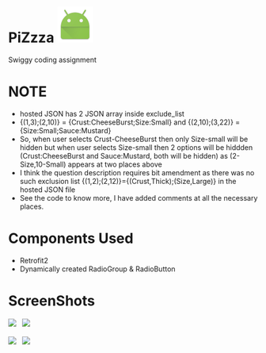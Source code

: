 # PiZzza <img src="app/src/main/res/mipmap-hdpi/ic_launcher.png" />
Swiggy coding assignment

# NOTE
- hosted JSON has 2 JSON array inside exclude_list 
- {(1,3);(2,10)} = {Crust:CheeseBurst;Size:Small} and {(2,10);(3,22)} = {Size:Small;Sauce:Mustard}
- So, when user selects Crust-CheeseBurst then only Size-small will be hidden but when user selects Size-small then 2 options will be hiddden
  (Crust:CheeseBurst and Sauce:Mustard, both will be hidden) as (2-Size,10-Small) appears at two places above
- I think the question description requires bit amendment as there was no such exclusion list {(1,2);(2,12)}={(Crust,Thick);(Size,Large)} in the hosted JSON file
- See the code to know more, I have added comments at all the necessary places.
 
# Components Used
- Retrofit2
- Dynamically created RadioGroup & RadioButton

# ScreenShots
<img src="https://firebasestorage.googleapis.com/v0/b/delhi06-31a81.appspot.com/o/no_selection.jpg?alt=media&token=608960a7-95a8-46f2-955c-d8d2a583f0e9" width = 400>&nbsp;&nbsp;
<img src="https://firebasestorage.googleapis.com/v0/b/delhi06-31a81.appspot.com/o/cheese_burst.jpg?alt=media&token=bbebf7a1-785d-4371-a311-614939deedd9" width = 400></br></br>
<img src="https://firebasestorage.googleapis.com/v0/b/delhi06-31a81.appspot.com/o/small_size.jpg?alt=media&token=e95d73e1-5db5-40c5-a09b-456b81a4b259" width = 400>&nbsp;&nbsp;
<img src="https://firebasestorage.googleapis.com/v0/b/delhi06-31a81.appspot.com/o/mustard_sauce.jpg?alt=media&token=4631b294-f582-4628-8974-73245b1d054e" width = 400>&nbsp;&nbsp;
